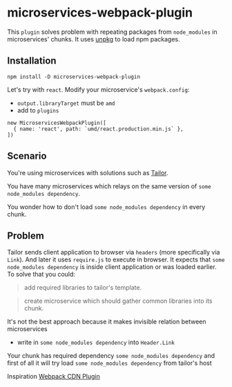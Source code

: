 # microservices-webpack-plugin

This `plugin` solves problem with repeating packages from `node_modules` in microservices' chunks.
It uses [unpkg](https://unpkg.com) to load npm packages.

## Installation

`npm install -D microservices-webpack-plugin`

Let's try with `react`.
Modify your microservice's `webpack.config`:
- `output.libraryTarget` must be `amd`
- add to `plugins`
```
new MicroservicesWebpackPlugin([
  { name: 'react', path: `umd/react.production.min.js` },
])
```


## Scenario

You're using microservices with solutions such as [Tailor](https://github.com/zalando/tailor/).

You have many microservices which relays on the same version of `some node_modules dependency`.

You wonder how to don't load `some node_modules dependency` in every chunk.

## Problem

Tailor sends client application to browser via `headers` (more specifically via `Link`). And later it uses `require.js` to execute in browser.
It expects that `some node_modules dependency` is inside client application or was loaded earlier.
To solve that you could:

> add required libraries to tailor's template.

> create microservice which should gather common libraries into its chunk.

It's not the best approach because it makes invisible relation between microservices

- write in `some node_modules dependency` into `Header.Link`

Your chunk has required dependency `some node_modules dependency` and first of all it will try load `some node_modules dependency` from tailor's host

Inspiration [Webpack CDN Plugin](https://github.com/van-nguyen/webpack-cdn-plugin)
